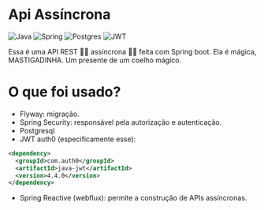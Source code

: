 # Api Assíncrona
![Java](https://img.shields.io/badge/java-%23ED8B00.svg?style=for-the-badge&logo=openjdk&logoColor=white)
![Spring](https://img.shields.io/badge/spring-%236DB33F.svg?style=for-the-badge&logo=spring&logoColor=white)
![Postgres](https://img.shields.io/badge/postgres-%23316192.svg?style=for-the-badge&logo=postgresql&logoColor=white)
![JWT](https://img.shields.io/badge/JWT-black?style=for-the-badge&logo=JSON%20web%20tokens)

Essa é uma API REST :fairy_woman:	 assíncrona :fairy_woman:	 feita com Spring boot. Ela é mágica, MASTIGADINHA. Um presente de um coelho mágico. 

# O que foi usado?
 - Flyway: migração. 
 - Spring Security: responsável pela autorização e autenticação.
 - Postgresql
 - JWT auth0 (especificamente esse):
```xml
<dependency>
  <groupId>com.auth0</groupId>
  <artifactId>java-jwt</artifactId>
  <version>4.4.0</version>
</dependency>
```
- Spring Reactive (webflux): permite a construção de APIs assíncronas. 
